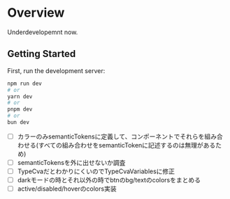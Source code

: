 # Overview

Underdevelopemnt now.

## Getting Started

First, run the development server:

```bash
npm run dev
# or
yarn dev
# or
pnpm dev
# or
bun dev
```

- [ ] カラーのみsemanticTokensに定義して、コンポーネントでそれらを組み合わせる(すべての組み合わせをsemanticTokenに記述するのは無理があるため)
- [ ] semanticTokensを外に出せないか調査
- [ ] TypeCvaだとわかりにくいのでTypeCvaVariablesに修正
- [ ] darkモードの時とそれ以外の時でbtnのbg/textのcolorsをまとめる
- [ ] active/disabled/hoverのcolors実装
